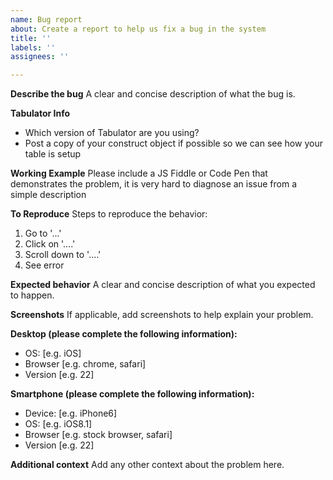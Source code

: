 ```yaml
---
name: Bug report
about: Create a report to help us fix a bug in the system
title: ''
labels: ''
assignees: ''

---
```


**Describe the bug**
A clear and concise description of what the bug is.


**Tabulator Info**
- Which version of Tabulator are you using?
- Post a copy of your construct object if possible so we can see how your table is setup

**Working Example**
Please include a JS Fiddle or Code Pen that demonstrates the problem, it is very hard to diagnose an issue from a simple description

**To Reproduce**
Steps to reproduce the behavior:
1. Go to '...'
2. Click on '....'
3. Scroll down to '....'
4. See error

**Expected behavior**
A clear and concise description of what you expected to happen.

**Screenshots**
If applicable, add screenshots to help explain your problem.

**Desktop (please complete the following information):**
 - OS: [e.g. iOS]
 - Browser [e.g. chrome, safari]
 - Version [e.g. 22]

**Smartphone (please complete the following information):**
 - Device: [e.g. iPhone6]
 - OS: [e.g. iOS8.1]
 - Browser [e.g. stock browser, safari]
 - Version [e.g. 22]

**Additional context**
Add any other context about the problem here.
